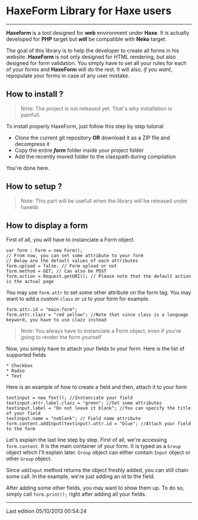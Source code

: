 # HaxeForm Library for Haxe users #

----------

**Haxeform** is a tool designed for **web** environment under **Haxe**. It is actually developed for **PHP** target but ***will*** be compatible with **Neko** target.

The goal of this library is to help the developer to create all forms in his website. **HaxeForm** is not only designed for HTML rendering, but also designed for form validation. You simply have to set all your rules for each of your forms and **HaxeForm** will do the rest. It will also, *if you want*, repopulate your forms in case of any user mistake.

## How to install ? ##

> Note: The project is not released yet. That's why installation is painfull.

To install properly HaxeForm, just follow this step by step tutorial

* Clone the current git repository **OR** download it as a ZIP file and decompress it
* Copy the entire ***form*** folder inside your project folder
* Add the recently moved folder to the classpath during compilation

You're done here.

## How to setup ? ##

> Note: This part will be usefull when the library will be released under haxelib

## How to display a form ##

First of all, you will have to instanciate a Form object.

    var form : Form = new Form();
	// From now, you can set some attribute to your form
	// Below are the default values of each attributes
	form.upload = false; // Form upload or not
	form.method = GET; // Can also be POST
	form.action = Request.getURI(); // Please note that the default action is the actual page

You may use `form.attr` to set some other attribute on the form tag. You may want to add a custom `class` or `id` to your form for example.

	form.attr.id = "main-form";
	form.attr.clazz = "red yellow"; //Note that since class is a language keyword, you have to use clazz instead

> Note: You always have to instanciate a Form object, even if you're going to render the form yourself

Now, you simply have to attach your fields to your form. Here is the list of supported fields

	* Checkbox
	* Radio
	* Text

Here is an example of how to create a field and then, attach it to your form

	textinput = new Text(); //Instanciate your field
	textinput.attr.label.clazz = "green"; //Set some attributes
	textinput.label = "Do not leave it blank"; //You can specify the title of your field
	textinput.name = "noblank"; // Field name attribute
	form.content.addInput(textinput).attr.id = "blue"; //Attach your field to the form

Let's explain the last line step by step. First of all, we're accessing `form.content`. It is the main container of your form. It is typed as a `Group` object which I'll explain later. `Group` object can either contain `Input` object or other `Group` object.

Since `addInput` method returns the object freshly added, you can still chain some call. In the example, we're just adding an id to the field.

After adding some other fields, you may want to show them up. To do so, simply call `form.print();` right after adding all your fields.


----------

Last edition 05/10/2013 00:54:24  